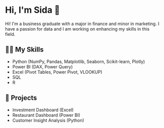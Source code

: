 # Hi, I'm Sida 👋

Hi! I'm a business graduate with a major in finance and minor in marketing. I have a passion for data and I am working on enhancing my skills in this field. 

## 🙋‍♀️ My Skills
- Python (NumPy, Pandas, Matplotlib, Seaborn, Scikit-learn, Plotly)
- Power BI (DAX, Power Query)
- Excel (Pivot Tables, Power Pivot, VLOOKUP)
- SQL
- R

## 📁 Projects
- Investment Dashboard (Excel)
- Restaurant Dashboard (Power BI)
- Customer Insight Analysis (Python)


<!--
**sida-b/sida-b** is a ✨ _special_ ✨ repository because its `README.md` (this file) appears on your GitHub profile.

Here are some ideas to get you started:

- 🔭 I’m currently working on ...
- 🌱 I’m currently learning ...
- 👯 I’m looking to collaborate on ...
- 🤔 I’m looking for help with ...
- 💬 Ask me about ...
- 📫 How to reach me: ...
- 😄 Pronouns: ...
- ⚡ Fun fact: ...
-->
